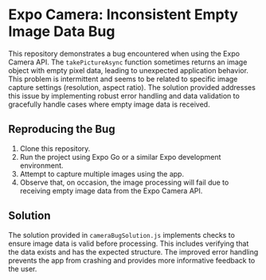 # Expo Camera: Inconsistent Empty Image Data Bug

This repository demonstrates a bug encountered when using the Expo Camera API.  The `takePictureAsync` function sometimes returns an image object with empty pixel data, leading to unexpected application behavior. This problem is intermittent and seems to be related to specific image capture settings (resolution, aspect ratio). The solution provided addresses this issue by implementing robust error handling and data validation to gracefully handle cases where empty image data is received. 

## Reproducing the Bug

1. Clone this repository.
2. Run the project using Expo Go or a similar Expo development environment.
3. Attempt to capture multiple images using the app.
4. Observe that, on occasion, the image processing will fail due to receiving empty image data from the Expo Camera API.

## Solution

The solution provided in `cameraBugSolution.js` implements checks to ensure image data is valid before processing.  This includes verifying that the data exists and has the expected structure.  The improved error handling prevents the app from crashing and provides more informative feedback to the user.